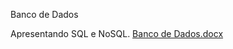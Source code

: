 Banco de Dados

Apresentando SQL e NoSQL.
[Banco de Dados.docx](https://github.com/ThamarAlves/MySQL/files/9570772/Banco.de.Dados.docx)

